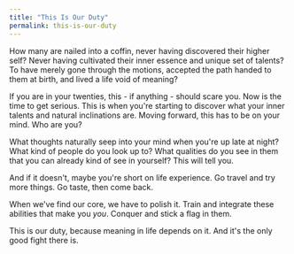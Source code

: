 ```yaml
---
title: "This Is Our Duty"
permalink: this-is-our-duty
---
```


How many are nailed into a coffin, never having discovered their higher self? Never having cultivated their inner essence and unique set of talents? To have merely gone through the motions, accepted the path handed to them at birth, and lived a life void of meaning?

If you are in your twenties, this - if anything - should scare you. Now is the time to get serious. This is when you're starting to discover what your inner talents and natural inclinations are. Moving forward, this has to be on your mind. Who are you?

What thoughts naturally seep into your mind when you're up late at night? What kind of people do you look up to? What qualities do you see in them that you can already kind of see in yourself? This will tell you.

And if it doesn't, maybe you're short on life experience. Go travel and try more things. Go taste, then come back.

When we've find our core, we have to polish it. Train and integrate these abilities that make you _you_. Conquer and stick a flag in them.

This is our duty, because meaning in life depends on it. And it's the only good fight there is.
